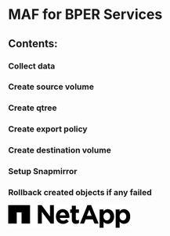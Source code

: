 # MAF for BPER Services

## Contents:
### Collect data
### Create source volume
### Create qtree
### Create export policy
### Create destination volume
### Setup Snapmirror
### Rollback created objects if any failed
<img src=docs/netapp-footer-logo.png>

## 

